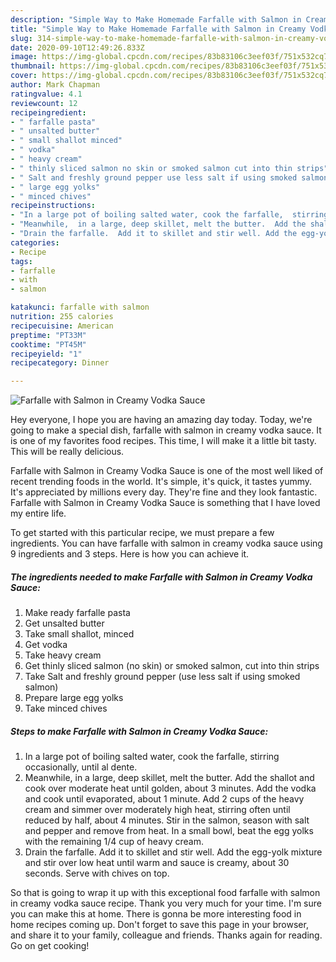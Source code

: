 ```yaml
---
description: "Simple Way to Make Homemade Farfalle with Salmon in Creamy Vodka Sauce"
title: "Simple Way to Make Homemade Farfalle with Salmon in Creamy Vodka Sauce"
slug: 314-simple-way-to-make-homemade-farfalle-with-salmon-in-creamy-vodka-sauce
date: 2020-09-10T12:49:26.833Z
image: https://img-global.cpcdn.com/recipes/83b83106c3eef03f/751x532cq70/farfalle-with-salmon-in-creamy-vodka-sauce-recipe-main-photo.jpg
thumbnail: https://img-global.cpcdn.com/recipes/83b83106c3eef03f/751x532cq70/farfalle-with-salmon-in-creamy-vodka-sauce-recipe-main-photo.jpg
cover: https://img-global.cpcdn.com/recipes/83b83106c3eef03f/751x532cq70/farfalle-with-salmon-in-creamy-vodka-sauce-recipe-main-photo.jpg
author: Mark Chapman
ratingvalue: 4.1
reviewcount: 12
recipeingredient:
- " farfalle pasta"
- " unsalted butter"
- " small shallot minced"
- " vodka"
- " heavy cream"
- " thinly sliced salmon no skin or smoked salmon cut into thin strips"
- " Salt and freshly ground pepper use less salt if using smoked salmon"
- " large egg yolks"
- " minced chives"
recipeinstructions:
- "In a large pot of boiling salted water, cook the farfalle,  stirring occasionally, until al dente."
- "Meanwhile,  in a large, deep skillet, melt the butter.  Add the shallot and cook over moderate heat until golden, about 3 minutes. Add the vodka and cook until evaporated,  about 1 minute.  Add 2 cups of the heavy cream and simmer over moderately high heat, stirring often until reduced by half, about 4 minutes.  Stir in the salmon, season with salt and pepper and remove from heat. In a small bowl, beat the egg yolks with the remaining 1/4 cup of heavy cream."
- "Drain the farfalle.  Add it to skillet and stir well. Add the egg-yolk mixture and stir over low heat until warm and sauce is creamy, about 30 seconds. Serve with chives on top."
categories:
- Recipe
tags:
- farfalle
- with
- salmon

katakunci: farfalle with salmon 
nutrition: 255 calories
recipecuisine: American
preptime: "PT33M"
cooktime: "PT45M"
recipeyield: "1"
recipecategory: Dinner

---
```



![Farfalle with Salmon in Creamy Vodka Sauce](https://img-global.cpcdn.com/recipes/83b83106c3eef03f/751x532cq70/farfalle-with-salmon-in-creamy-vodka-sauce-recipe-main-photo.jpg)

Hey everyone, I hope you are having an amazing day today. Today, we're going to make a special dish, farfalle with salmon in creamy vodka sauce. It is one of my favorites food recipes. This time, I will make it a little bit tasty. This will be really delicious.



Farfalle with Salmon in Creamy Vodka Sauce is one of the most well liked of recent trending foods in the world. It's simple, it's quick, it tastes yummy. It's appreciated by millions every day. They're fine and they look fantastic. Farfalle with Salmon in Creamy Vodka Sauce is something that I have loved my entire life.


To get started with this particular recipe, we must prepare a few ingredients. You can have farfalle with salmon in creamy vodka sauce using 9 ingredients and 3 steps. Here is how you can achieve it.

<!--inarticleads1-->

##### The ingredients needed to make Farfalle with Salmon in Creamy Vodka Sauce:

1. Make ready  farfalle pasta
1. Get  unsalted butter
1. Take  small shallot, minced
1. Get  vodka
1. Take  heavy cream
1. Get  thinly sliced salmon (no skin) or smoked salmon, cut into thin strips
1. Take  Salt and freshly ground pepper (use less salt if using smoked salmon)
1. Prepare  large egg yolks
1. Take  minced chives




<!--inarticleads2-->

##### Steps to make Farfalle with Salmon in Creamy Vodka Sauce:

1. In a large pot of boiling salted water, cook the farfalle,  stirring occasionally, until al dente.
1. Meanwhile,  in a large, deep skillet, melt the butter.  Add the shallot and cook over moderate heat until golden, about 3 minutes. Add the vodka and cook until evaporated,  about 1 minute.  Add 2 cups of the heavy cream and simmer over moderately high heat, stirring often until reduced by half, about 4 minutes.  Stir in the salmon, season with salt and pepper and remove from heat. In a small bowl, beat the egg yolks with the remaining 1/4 cup of heavy cream.
1. Drain the farfalle.  Add it to skillet and stir well. Add the egg-yolk mixture and stir over low heat until warm and sauce is creamy, about 30 seconds. Serve with chives on top.




So that is going to wrap it up with this exceptional food farfalle with salmon in creamy vodka sauce recipe. Thank you very much for your time. I'm sure you can make this at home. There is gonna be more interesting food in home recipes coming up. Don't forget to save this page in your browser, and share it to your family, colleague and friends. Thanks again for reading. Go on get cooking!
